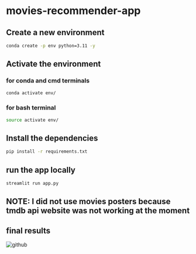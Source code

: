 # movies-recommender-app

## Create a new environment
``` bash
conda create -p env python=3.11 -y
```
## Activate the environment

### for conda and cmd terminals
``` bash
conda activate env/
```
### for bash terminal
``` bash
source activate env/
```
## Install the dependencies
``` bash
pip install -r requirements.txt
```

## run the app locally
``` bash
streamlit run app.py
```

## NOTE: I did not use movies posters because tmdb api website was not working at the moment
## final results 

![github](https://github.com/sumityadav329/movies-recommender-app/assets/135656058/62c83ca2-b283-4c5d-8f20-a4889f74cf93)
